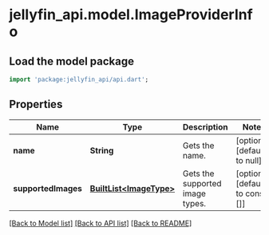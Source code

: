 # jellyfin_api.model.ImageProviderInfo

## Load the model package
```dart
import 'package:jellyfin_api/api.dart';
```

## Properties
Name | Type | Description | Notes
------------ | ------------- | ------------- | -------------
**name** | **String** | Gets the name. | [optional] [default to null]
**supportedImages** | [**BuiltList&lt;ImageType&gt;**](ImageType.md) | Gets the supported image types. | [optional] [default to const []]

[[Back to Model list]](../README.md#documentation-for-models) [[Back to API list]](../README.md#documentation-for-api-endpoints) [[Back to README]](../README.md)


